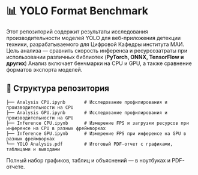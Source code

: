 # 📊 YOLO Format Benchmark

Этот репозиторий содержит результаты исследования производительности моделей YOLO для веб-приложения детекции техники, разрабатываемого для Цифровой Кафедры института МАИ. Цель анализа — сравнить скорость инференса и ресурсозатраты при использовании различных библиотек (**PyTorch, ONNX, TensorFlow и других**)
Анализ включает бенчмарки на CPU и GPU, а также сравнение форматов экспорта моделей.

## 📄 Структура репозитория

```text
├── Analysis CPU.ipynb       # Исследование профилирования и производительности на CPU
├── Analysis GPU.ipynb       # Исследование профилирования и производительности на GPU
├── Inference CPU.ipynb      # Измерение FPS и загрузки ресурсов при инференсе на CPU в разных фреймворках
├── Inference GPU.ipynb      # Измерение FPS при инференсе на GPU в разных фреймворках
└── YOLO Analysis.pdf        # Итоговый PDF-отчет с графиками, таблицами и выводами
```

Полный набор графиков, таблиц и объяснений — в ноутбуках и PDF-отчете.
